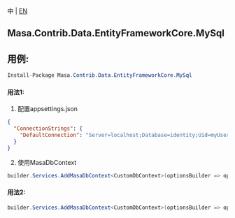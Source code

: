 中 | [EN](README.md)

## Masa.Contrib.Data.EntityFrameworkCore.MySql

## 用例:

```c#
Install-Package Masa.Contrib.Data.EntityFrameworkCore.MySql
```

#### 用法1:

1. 配置appsettings.json

``` appsettings.json
{
  "ConnectionStrings": {
    "DefaultConnection": "Server=localhost;Database=identity;Uid=myUsername;Pwd=P@ssw0rd;"
  }
}
```

2. 使用MasaDbContext

``` C#
builder.Services.AddMasaDbContext<CustomDbContext>(optionsBuilder => optionsBuilder.UseFilter().UseMySQL());
```

#### 用法2:

``` C#
builder.Services.AddMasaDbContext<CustomDbContext>(optionsBuilder => optionsBuilder.UseFilter().UseMySQL("Server=localhost;Database=identity;Uid=myUsername;Pwd=P@ssw0rd;"));
```